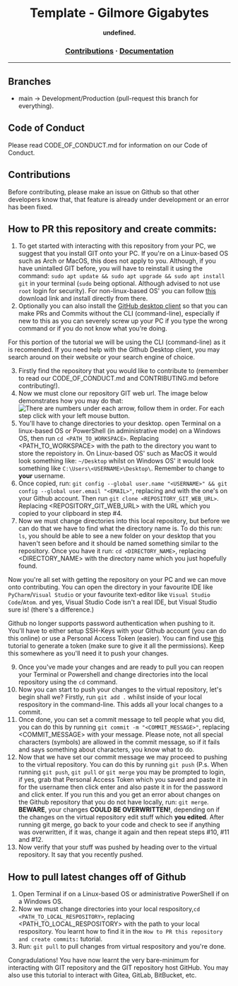 
<h1 align="center">
  <strong>Template - Gilmore Gigabytes</strong>
</h1>
<p align="center">
  <strong>undefined.</strong>
</p>
<h3 align="center">
  <a href="#">Contributions</a>
  <span>·</span>
  <a href="">Documentation</a>
</h3>

---

## Branches
<ul>
    <li>main -> Development/Production (pull-request this branch for everything).</li>
</ul>

## Code of Conduct
Please read CODE_OF_CONDUCT.md for information on our Code of Conduct.

## Contributions
Before contributing, please make an issue on Github so that other developers know that, that feature is already under development or an error has been fixed.

## How to PR this repository and create commits:
1. To get started with interacting with this repository from your PC, we suggest that you install GIT onto your PC. If you're on a Linux-based OS such as Arch or MacOS, this does not apply to you. Although, if you have unintalled GIT before, you will have to reinstall it using the command: `sudo apt update && sudo apt upgrade && sudo apt install git` in your terminal (`sudo` being optional. Although advised to not use `root` login for security). For non-linux-based OS' you can follow <a href="https://git-scm.com/downloads" target="_blank">this</a> download link and install directly from there.
2. Optionally you can also install the <a href="https://desktop.github.com/" target="_blank">GitHub desktop client</a> so that you can make PRs and Commits without the CLI (command-line), especially if new to this as you can severely screw up your PC if you type the wrong command or if you do not know what you're doing.

For this portion of the tutorial we will be using the CLI (command-line) as it is recomended. If you need help with the Github Desktop client, you may search around on their website or your search engine of choice.

3. Firstly find the repository that you would like to contribute to (remember to read our CODE_OF_CONDUCT.md and CONTRIBUTING.md before contributing!).
4. Now we must clone our repository GIT web url. The image below demonstrates how you may do that:
![There are numbers under each arrow, follow them in order. For each step click with your left mouse button.](https://media.discordapp.net/attachments/879991970167160832/931775304626753586/Screen_Shot_2022-01-15_at_12.57.31_pm.png?width=1008&height=572)
5. You'll have to change directories to your desktop. open Terminal on a linux-based OS or PowerShell (in administrative mode) on a Windows OS, then run `cd <PATH_TO_WORKSPACE>`. Replacing <PATH_TO_WORKSPACE> with the path to the directory you want to store the repoistory in. On Linux-based OS' such as MacOS it would look something like: `~/Desktop` whilst on Windows OS' it would look something like `C:\Users\<USERNAME>\Desktop\`. Remember to change <USERNAME> to **your** username.
7. Once copied, run: `git config --global user.name "<USERNAME>" && git config --global user.email "<EMAIL>"`, replacing <USERNAME> and <EMAIL> with the one's on your Github account. Then run `git clone <REPOSITORY_GIT_WEB_URL>`. Replacing <REPOSITORY_GIT_WEB_URL> with the URL which you copied to your clipboard in step #4.
8. Now we must change directories into this local repository, but before we can do that we have to find what the directory name is. To do this run: `ls`, you should be able to see a new folder on your desktop that you haven't seen before and it should be named something similar to the repository. Once you have it run: `cd <DIRECTORY_NAME>`, replacing <DIRECTORY_NAME> with the directory name which you just hopefully found.
 
Now you're all set with getting the repository on your PC and we can move onto contributing. You can open the directory in your favourite IDE like `PyCharm`/`Visual Studio` or your favourite text-editor like `Visual Studio Code`/`Atom`. and yes, Visual Studio Code isn't a real IDE, but Visual Studio sure is! (there's a difference.)
 
Github no longer supports password authentication when pushing to it. You'll have to either setup SSH-Keys with your Github account (you can do this online) or use a Personal Access Token (easier). You can find use <a href="https://docs.github.com/en/authentication/keeping-your-account-and-data-secure/creating-a-personal-access-token" target="_blank">this</a> tutorial to generate a token (make sure to give it all the permissions). Keep this somewhere as you'll need it to push your changes.
 
9. Once you've made your changes and are ready to pull you can reopen your Terminal or Powershell and change directories into the local repository using the `cd` command.
10. Now you can start to push your changes to the virtual repository, let's begin shall we? Firstly, run `git add .` whilst inside of your local respository in the command-line. This adds all your local changes to a commit.
11. Once done, you can set a commit message to tell people what you did, you can do this by running `git commit -m "<COMMIT_MESSAGE>"`, replacing <COMMIT_MESSAGE> with your message. Please note, not all special characters (symbols) are allowed in the commit message, so if it fails and says something about characters, you know what to do.
12. Now that we have set our commit message we may proceed to pushing to the virtual repository. You can do this by running `git push` (P.s. When running `git push`, `git pull` or `git merge` you may be prompted to login, if yes, grab that Personal Access Token which you saved and paste it in for the username then click enter and also paste it in for the password and click enter. If you run this and you get an error about changes on the Github repository that you do not have locally, run: `git merge`. **BEWARE**, your changes **COULD BE OVERWRITTEN!**, depending on if the changes on the virtual repository edit stuff which **you edited**. After running git merge, go back to your code and check to see if anything was overwritten, if it was, change it again and then repeat steps #10, #11 and #12.
 13. Now verify that your stuff was pushed by heading over to the virtual repository. It say that you recently pushed.
 
## How to pull latest changes off of Github
1. Open Terminal if on a Linux-based OS or administrative PowerShell if on a Windows OS.
2. Now we must change directories into your local respository,`cd <PATH_TO_LOCAL_RESPOSITORY>`, replacing <PATH_TO_LOCAL_RESPOSITORY> with the path to your local respository. You learnt how to find it in the `How to PR this repository and create commits:` tutorial.
3. Run: `git pull` to pull changes from virtual respository and you're done.
 
 
 Congradulations! You have now learnt the very bare-minimum for interacting with GIT repository and the GIT repository host GitHub. You may also use this tutorial to interact with Gitea, GitLab, BitBucket, etc.
